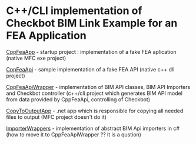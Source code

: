 # C++/CLI implementation of Checkbot BIM Link Example for an FEA Application

[CppFeaApp](./CppFeaApp/) - startup project : implementation of a fake FEA aplication (native MFC exe project)

[CppFeaApi](./CppFeaApi/) - sample implementation of a fake FEA API (native c++ dll project)

[CppFeaApiWrapper](./CppFeaApiWrapper/) - implementation of BIM API classes,  BIM API Importers and Checkbot controller (c++/cli project which generates BIM API model from data provided by CppFeaApi, controlling of Checkbot)

[CopyToOutputApp](./CopyToOutputApp/) - .net app which is responsible for copying all needed files to output (MFC project doesn't do it)

[ImporterWrappers](./ImporterWrappers/) - implementation of abstract BIM Api importers in c# (how to move it to CppFeaApiWrapper ?? it is a qustion)


